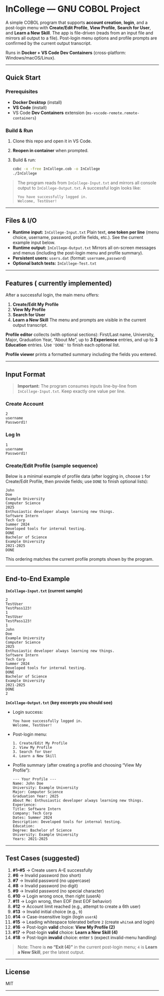 # InCollege — GNU COBOL Project

A simple COBOL program that supports **account creation**, **login**, and a post-login menu with **Create/Edit Profile**, **View Profile**, **Search for User**, and **Learn a New Skill**. The app is file-driven (reads from an input file and mirrors all output to a file). Post-login menu options and profile prompts are confirmed by the current output transcript.

Runs in **Docker + VS Code Dev Containers** (cross-platform: Windows/macOS/Linux).

---

## Quick Start

### Prerequisites

* **Docker Desktop** (install)
* **VS Code** (install)
* VS Code **Dev Containers** extension (`ms-vscode-remote.remote-containers`)

### Build & Run

1. Clone this repo and open it in VS Code.
2. **Reopen in container** when prompted.
3. Build & run:

   ```bash
   cobc -x -free InCollege.cob -o InCollege
   ./InCollege
   ```

> The program reads from `InCollege-Input.txt` and mirrors all console output to `InCollege-Output.txt`. A successful login looks like:
>
> ```
> You have successfully logged in.
> Welcome, TestUser!
> ```
>
>

---

## Files & I/O

* **Runtime input:** `InCollege-Input.txt`
  Plain text, **one token per line** (menu choice, username, password, profile fields, etc.). See the current example input below.
* **Runtime output:** `InCollege-Output.txt`
  Mirrors all on-screen messages and menus (including the post-login menu and profile summary).
* **Persistent users:** `users.dat` (format: `username,password`)
* **Optional batch tests:** `InCollege-Test.txt`

---

## Features ( currently implemented)

After a successful login, the main menu offers:

1. **Create/Edit My Profile**
2. **View My Profile**
3. **Search for User**
4. **Learn a New Skill**
   The menu and prompts are visible in the current output transcript.

**Profile editor** collects (with optional sections): First/Last name, University, Major, Graduation Year, “About Me”, up to **3 Experience** entries, and up to **3 Education** entries. Use `'DONE'` to finish each optional list.

**Profile viewer** prints a formatted summary including the fields you entered.

---

## Input Format

> **Important:** The program consumes inputs line-by-line from `InCollege-Input.txt`. Keep exactly one value per line.

### Create Account

```
2
username
Password1!
```

### Log In

```
1
username
Password1!
```

### Create/Edit Profile (sample sequence)

Below is a minimal example of profile data (after logging in, choose `1` for Create/Edit Profile, then provide fields; use `DONE` to finish optional lists):

```
John
Doe
Example University
Computer Science
2025
Enthusiastic developer always learning new things.
Software Intern
Tech Corp
Summer 2024
Developed tools for internal testing.
DONE
Bachelor of Science
Example University
2021-2025
DONE
```

This ordering matches the current profile prompts shown by the program.

---

## End-to-End Example

**`InCollege-Input.txt` (current sample)**

```
2
TestUser
TestPass123!
1
TestUser
TestPass123!
1
John
Doe
Example University
Computer Science
2025
Enthusiastic developer always learning new things.
Software Intern
Tech Corp
Summer 2024
Developed tools for internal testing.
DONE
Bachelor of Science
Example University
2021-2025
DONE
2
```



**`InCollege-Output.txt` (key excerpts you should see)**

* Login success:

  ```
  You have successfully logged in.
  Welcome, TestUser!
  ```



* Post-login menu:

  ```
  1. Create/Edit My Profile
  2. View My Profile
  3. Search for User
  4. Learn a New Skill
  ```



* Profile summary (after creating a profile and choosing “View My Profile”):

  ```
  --- Your Profile ---
  Name: John Doe
  University: Example University
  Major: Computer Science
  Graduation Year: 2025
  About Me: Enthusiastic developer always learning new things.
  Experience:
  Title: Software Intern
  Company: Tech Corp
  Dates: Summer 2024
  Description: Developed tools for internal testing.
  Education:
  Degree: Bachelor of Science
  University: Example University
  Years: 2021-2025
  ```



---

## Test Cases (suggested)

1. **#1–#5** → Create users A–E successfully
2. **#6** → Invalid password (too short)
3. **#7** → Invalid password (no uppercase)
4. **#8** → Invalid password (no digit)
5. **#9** → Invalid password (no special character)
6. **#10** → Login wrong once, then right (userA)
7. **#11** → Login wrong, then EOF (test EOF behavior)
8. **#12** → Account limit reached (e.g., attempt to create a 6th user)
9. **#13** → Invalid initial choice (e.g., `9`)
10. **#14** → Case-insensitive login (login `userA`)
11. **#15** → Leading whitespace tolerated before `2` (create `whiteA` and login)
12. **#16** → Post-login **valid** choice: **View My Profile (2)**
13. **#17** → Post-login **valid** choice: **Learn a New Skill (4)**
14. **#18** → Post-login **invalid** choice: enter `5` (expect invalid-menu handling)

> Note: There is **no “Exit (4)”** in the current post-login menu; `4` is **Learn a New Skill**, per the latest output. 

---

## License

MIT

---
